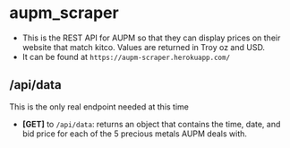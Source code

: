 # aupm_scraper

- This is the REST API for AUPM so that they can display prices on their website that match kitco. Values are returned in Troy oz and USD.
- It can be found at `https://aupm-scraper.herokuapp.com/`

## /api/data

This is the only real endpoint needed at this time

- **[GET]** to `/api/data`: returns an object that contains the time, date, and bid price for each of the 5 precious metals AUPM deals with.